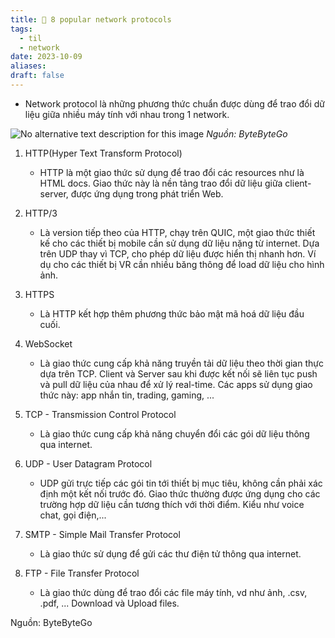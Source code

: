 ```yaml
---
title: 🌱 8 popular network protocols
tags:
  - til
  - network
date: 2023-10-09
aliases: 
draft: false
---
```

- Network protocol là những phương thức chuẩn được dùng để trao đổi dữ liệu giữa nhiều máy tính với nhau trong 1 network.

![No alternative text description for this image](https://substackcdn.com/image/fetch/w_1456,c_limit,f_auto,q_auto:good,fl_lossy/https%3A%2F%2Fsubstack-post-media.s3.amazonaws.com%2Fpublic%2Fimages%2F6f9e43fa-84d5-4875-817c-c2e1af75d16e_1280x1664.gif "No alternative text description for this image")
*Nguồn: ByteByteGo*

1. HTTP(Hyper Text Transform Protocol)
	- HTTP là một giao thức sử dụng để trao đổi các resources như là HTML docs. Giao thức này là nền tảng trao đổi dữ liệu giữa client-server, được ứng dụng trong phát triển Web.

2. HTTP/3
	- Là version tiếp theo của HTTP, chạy trên QUIC, một giao thức thiết kế cho các thiết bị mobile cần sử dụng dữ liệu nặng từ internet. Dựa trên UDP thay vì TCP, cho phép dữ liệu được hiển thị nhanh hơn. Ví dụ cho các thiết bị VR cần nhiều băng thông để load dữ liệu cho hình ảnh.

3. HTTPS
	- Là HTTP kết hợp thêm phương thức bảo mật mã hoá dữ liệu đầu cuối.

4. WebSocket
	- Là giao thức cung cấp khả năng truyền tải dữ liệu theo thời gian thực dựa trên TCP. Client và Server sau khi được kết nối sẽ liên tục push và pull dữ liệu của nhau để xử lý real-time. Các apps sử dụng giao thức này: app nhắn tin, trading, gaming, ...

5. TCP - Transmission Control Protocol
	- Là giao thức cung cấp khả năng chuyển đổi các gói dữ liệu thông qua internet.

6. UDP - User Datagram Protocol
	- UDP gửi trực tiếp các gói tin tới thiết bị mục tiêu, không cần phải xác định một kết nối trước đó. Giao thức thường được ứng dụng cho các trường hợp dữ liệu cần tương thích với thời điểm. Kiểu như voice chat, gọi điện,...

7. SMTP - Simple Mail Transfer Protocol 
	- Là giao thức sử dụng để gửi các thư điện tử thông qua internet.

8. FTP - File Transfer Protocol
	- Là giao thức dùng để trao đổi các file máy tính, vd như ảnh, .csv, .pdf, ... Download và Upload files.


Nguồn: ByteByteGo